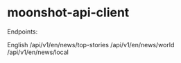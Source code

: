 # moonshot-api-client

Endpoints:

English
/api/v1/en/news/top-stories
/api/v1/en/news/world
/api/v1/en/news/local